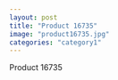 ```yaml
---
layout: post
title: "Product 16735"
image: "product16735.jpg"
categories: "category1"
---
```

Product 16735

